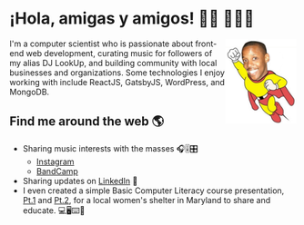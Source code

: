 #  ¡Hola, amigas y amigos! 👋🏾 👨🏾‍💻

<img align="right" src="https://raw.githubusercontent.com/kevindennyii/kevindennyii/master/Kevin_as_Mighty_Mouse.jpg" width="125" height="150" alt="banner a cartoon illustration of Kevin">

I'm a computer scientist who is passionate about front-end web development, curating music for followers of my alias DJ LookUp, and building community with local businesses and organizations. Some technologies I enjoy working with include ReactJS, GatsbyJS, WordPress, and MongoDB. 


## Find me around the web 🌎 </a>
- Sharing music interests with the masses 🎧🎚🎛
    - <a href="https://www.instagram.com/djlookup">Instagram</a> 
    - <a href="https://bandcamp.com/djlookup">BandCamp</a>
- Sharing updates on <a href="https://www.linkedin.com/in/kodii/">LinkedIn</a> 💼
- I even created a simple Basic Computer Literacy course presentation, <a href="https://docs.google.com/presentation/d/1VWBqOI74oHMQXat666iA42uvWDQNlid1ZeLXASG3unM/edit?usp=sharing">Pt.1</a> and <a href="https://docs.google.com/presentation/d/10NqzAc8uY8kGn7XPjJHBAOkZHz3qgDgfoK4wH6ZLf5g/edit?usp=sharing">Pt.2</a>, for a local women's shelter in Maryland to share and educate. 💻🖥⌨️📱
